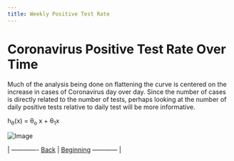 ```yaml
---
title: Weekly Positive Test Rate
---
```

# Coronavirus Positive Test Rate Over Time

Much of the analysis being done on flattening the curve is centered on the increase in cases of Coronavirus day over day. Since the  number of cases is directly related to the number of tests, perhaps looking at the number of daily positive tests relative to daily  test will be more informative.  

 h<sub>&theta;</sub>(x) = &theta;<sub>o</sub> x + &theta;<sub>1</sub>x

![Image](https://acarmichael20.github.io/Canada-Covid-Testing/WeeklyHitRate.png)




<p>| ————-
<a href="https://acarmichael20.github.io/Canada-Covid-Testing/page3.html">Back</a> | <a href="https://acarmichael20.github.io/Canada-Covid-Testing/">Beginning</a>
———— |</p>
